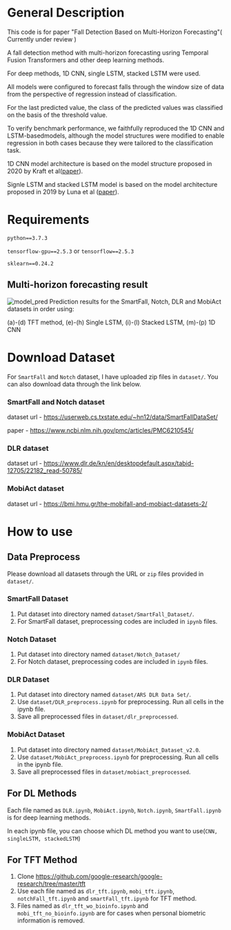 # General Description
This code is for paper "Fall Detection Based on Multi-Horizon Forecasting"( Currently under review )

A fall detection method with multi-horizon forecasting usring Temporal Fusion Transformers and other deep learning methods.

For deep methods, 1D CNN, single LSTM, stacked LSTM were used.

All models were configured to forecast falls through the window size of data from the perspective of regression instead of classification.

For the last predicted value, the class of the predicted values was classified on the basis of the threshold value. 

To verify benchmark performance, we faithfully reproduced the 1D CNN and LSTM-basedmodels, although the model structures were modified to enable regression in both cases because they were tailored to the classification task.

1D CNN model architecture is based on the model structure proposed in 2020 by Kraft et al([paper](https://github.com/IKKIM00/Fall_Detection_using_multihorizon_forecasting/files/6866631/Deep.Learning.Based.Fall.Detection.Algorithms.for.Embedded.Systems.Smartwatches.and.IoT.Devices.Using.Accelerometers.pdf)).

Signle LSTM and stacked LSTM model is based on the model architecture proposed in 2019 by Luna et al ([paper](https://github.com/IKKIM00/Fall_Detection_using_multihorizon_forecasting/files/6866652/sensors-19-04885-v2.pdf)).

# Requirements
`python==3.7.3`

`tensorflow-gpu==2.5.3` or `tensorflow==2.5.3`

`sklearn==0.24.2`

## Multi-horizon forecasting result
![model_pred](https://user-images.githubusercontent.com/37397258/126738142-7fc1218d-eb55-4f88-9c24-4112b320354b.jpg)
Prediction results for the SmartFall, Notch, DLR and MobiAct datasets in order using:

(a)-(d) TFT method, (e)-(h) Single LSTM, (i)-(l) Stacked LSTM, (m)-(p) 1D CNN

# Download Dataset
For `SmartFall` and `Notch` dataset, I have uploaded zip files in `dataset/`. You can also download data through the link below.

### SmartFall and Notch dataset
dataset url - https://userweb.cs.txstate.edu/~hn12/data/SmartFallDataSet/

paper - https://www.ncbi.nlm.nih.gov/pmc/articles/PMC6210545/


### DLR dataset
dataset url - https://www.dlr.de/kn/en/desktopdefault.aspx/tabid-12705/22182_read-50785/

### MobiAct dataset
dataset url - https://bmi.hmu.gr/the-mobifall-and-mobiact-datasets-2/


# How to use

## Data Preprocess

Please download all datasets through the URL or `zip` files provided in `dataset/`.

### SmartFall Dataset
1. Put dataset into directory named `dataset/SmartFall_Dataset/`.
2. For SmartFall dataset, preprocessing codes are included in `ipynb` files. 

### Notch Dataset
1. Put dataset into directory named `dataset/Notch_Dataset/`
2. For Notch dataset, preprocessing codes are included in `ipynb` files.

### DLR Dataset
1. Put dataset into directory named `dataset/ARS DLR Data Set/`.
2. Use `dataset/DLR_preprocess.ipynb` for preprocessing. Run all cells in the ipynb file. 
3. Save all preprocessed files in `dataset/dlr_preprocessed`. 

### MobiAct Dataset
1. Put dataset into directory named `dataset/MobiAct_Dataset_v2.0`.
2. Use `dataset/MobiAct_preprocess.ipynb` for preprocessing. Run all cells in the ipynb file.
3. Save all preprocessed files in `dataset/mobiact_preprocessed`.

## For DL Methods
Each file named as `DLR.ipynb`, `MobiAct.ipynb`, `Notch.ipynb`, `SmartFall.ipynb` is for deep learning methods.

In each ipynb file, you can choose which DL method you want to use(`CNN, singleLSTM, stackedLSTM`)


## For TFT Method
1. Clone https://github.com/google-research/google-research/tree/master/tft
2. Use each file named as `dlr_tft.ipynb`, `mobi_tft.ipynb`, `notchFall_tft.ipynb` and `smartFall_tft.ipynb` for TFT method.
3. Files named as `dlr_tft_wo_bioinfo.ipynb` and `mobi_tft_no_bioinfo.ipynb` are for cases when personal biometric information is removed.
